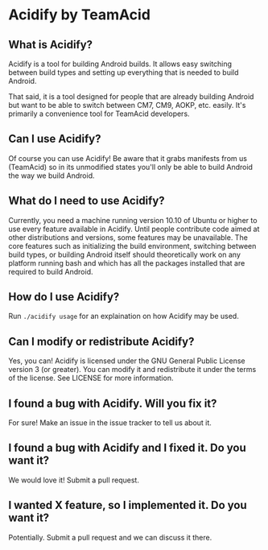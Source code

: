 # Acidify by TeamAcid
## What is Acidify?
Acidify is a tool for building Android builds. It allows easy switching between build types and setting up everything that is needed to build Android.

That said, it is a tool designed for people that are already building Android but want to be able to switch between CM7, CM9, AOKP, etc. easily. It's primarily a convenience tool for TeamAcid developers.
## Can I use Acidify?
Of course you can use Acidify! Be aware that it grabs manifests from us (TeamAcid) so in its unmodified states you'll only be able to build Android the way we build Android.
## What do I need to use Acidify?
Currently, you need a machine running version 10.10 of Ubuntu or higher to use every feature available in Acidify. Until people contribute code aimed at other distributions and versions, some features may be unavailable.
The core features such as initializing the build environment, switching between build types, or building Android itself should theoretically work on any platform running bash and which has all the packages installed that are required to build Android.
## How do I use Acidify?
Run <code>./acidify usage</code> for an explaination on how Acidify may be used.
## Can I modify or redistribute Acidify?
Yes, you can! Acidify is licensed under the GNU General Public License version 3 (or greater). You can modify it and redistribute it under the terms of the license.
See LICENSE for more information.
## I found a bug with Acidify. Will you fix it?
For sure! Make an issue in the issue tracker to tell us about it.
## I found a bug with Acidify and I fixed it. Do you want it?
We would love it! Submit a pull request.
## I wanted X feature, so I implemented it. Do you want it?
Potentially. Submit a pull request and we can discuss it there.
